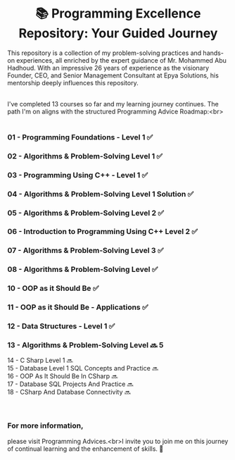 <h1 align="center">📚 Programming Excellence Repository: Your Guided Journey</h1>

This repository is a collection of my problem-solving practices and hands-on experiences, all enriched by the expert guidance of Mr. Mohammed Abu Hadhoud. With an impressive 26 years of experience as the visionary Founder, CEO, and Senior Management Consultant at Epya Solutions, his mentorship deeply influences this repository.
<br/>
<br/>

I've completed 13 courses so far and my learning journey continues. The path I'm on aligns with the structured Programming Advice Roadmap:\<br>
<br/>
<br/>
### 01 - Programming Foundations - Level 1 ✅ <br/> 
### 02 - Algorithms & Problem-Solving Level 1 ✅ <br/>
### 03 - Programming Using C++ - Level 1 ✅ <br/>
### 04 - Algorithms & Problem-Solving Level 1 Solution ✅ <br/>
### 05 - Algorithms & Problem-Solving Level 2 ✅ <br/>
### 06 - Introduction to Programming Using C++ Level 2 ✅ <br/>
### 07 - Algorithms & Problem-Solving Level 3 ✅ <br/>
### 08 - Algorithms & Problem-Solving Level ✅ <br/>
### 10 - OOP as it Should Be ✅ <br/>
### 11 - OOP as it Should Be - Applications ✅ <br/>
### 12 - Data Structures - Level 1 ✅ <br/>
### 13 - Algorithms & Problem-Solving Level 🔜 5<br/>
14 - C Sharp Level 1 🔜<br/>
15 - Database Level 1 SQL Concepts and Practice 🔜<br/>
16 - OOP As It Should Be In CSharp 🔜 <br/>
17 - Database SQL Projects And Practice 🔜 <br/>
18 - CSharp And Database Connectivity 🔜 <br/>
<br/>
<br/>
### For more information, <br/>
please visit Programming Advices.\<br>I invite you to join me on this journey of continual learning and the enhancement of skills. 🚀

